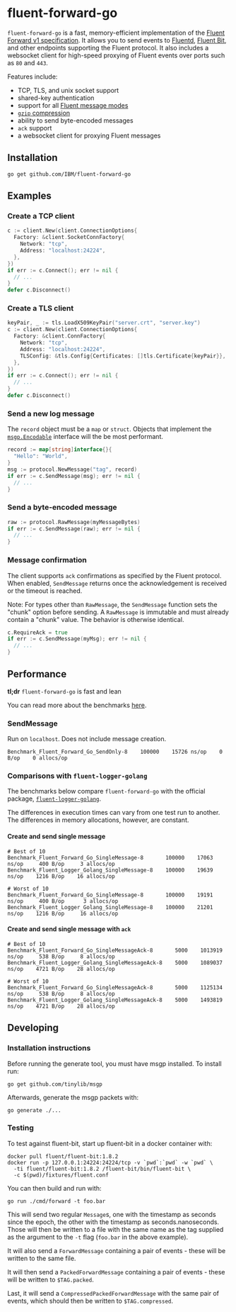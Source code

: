 # fluent-forward-go

`fluent-forward-go` is a fast, memory-efficient implementation of the [Fluent Forward v1 specification](https://github.com/fluent/fluentd/wiki/Forward-Protocol-Specification-v1). It allows you to send events to [Fluentd](https://www.fluentd.org/), [Fluent Bit](https://fluentbit.io/), and other endpoints supporting the Fluent protocol. It also includes a websocket client for high-speed proxying of Fluent events over ports such as `80` and `443`.

Features include:

- TCP, TLS, and unix socket support
- shared-key authentication
- support for all [Fluent message modes](https://github.com/fluent/fluentd/wiki/Forward-Protocol-Specification-v1#message-modes)
- [`gzip` compression](https://github.com/fluent/fluentd/wiki/Forward-Protocol-Specification-v1#compressedpackedforward-mode)
- ability to send byte-encoded messages
- `ack` support
- a websocket client for proxying Fluent messages


## Installation

```shell
go get github.com/IBM/fluent-forward-go
```

## Examples

### Create a TCP client

```go
c := client.New(client.ConnectionOptions{
  Factory: &client.SocketConnFactory{
    Network: "tcp",
    Address: "localhost:24224",
  },
})
if err := c.Connect(); err != nil {
  // ...
}
defer c.Disconnect()
```

### Create a TLS client

```go
keyPair, _ := tls.LoadX509KeyPair("server.crt", "server.key")
c := client.New(client.ConnectionOptions{
  Factory: &client.ConnFactory{
    Network: "tcp",
    Address: "localhost:24224",
    TLSConfig: &tls.Config{Certificates: []tls.Certificate{keyPair}},
  },
})
if err := c.Connect(); err != nil {
  // ...
}
defer c.Disconnect()
```

### Send a new log message

The `record` object must be a `map` or `struct`. Objects that implement the [`msgp.Encodable`](https://pkg.go.dev/github.com/tinylib/msgp/msgp#Encodable) interface will the be most performant.

```go
record := map[string]interface{}{
  "Hello": "World",
}
msg := protocol.NewMessage("tag", record)
if err := c.SendMessage(msg); err != nil {
  // ...
}
```

### Send a byte-encoded message

```go
raw := protocol.RawMessage(myMessageBytes)
if err := c.SendMessage(raw); err != nil {
  // ...
}
```

### Message confirmation

The client supports `ack` confirmations as specified by the Fluent protocol. When enabled, `SendMessage` returns once the acknowledgement is received or the timeout is reached.

Note: For types other than `RawMessage`, the `SendMessage` function sets the "chunk" option before sending. A `RawMessage` is immutable and must already contain a "chunk" value. The behavior is otherwise identical.

```go
c.RequireAck = true
if err := c.SendMessage(myMsg); err != nil {
  // ...
}
```

## Performance

**tl;dr** `fluent-forward-go` is fast and lean

You can read more about the benchmarks [here](cmd/bm/README.md).

### SendMessage

Run on `localhost`. Does not include message creation.

```shell
Benchmark_Fluent_Forward_Go_SendOnly-8    100000    15726 ns/op    0 B/op    0 allocs/op
```

### Comparisons with `fluent-logger-golang`

The benchmarks below compare `fluent-forward-go` with the official package, [`fluent-logger-golang`](https://github.com/fluent/fluent-logger-golang).

The differences in execution times can vary from one test run to another. The differences in memory allocations, however, are constant.

#### Create and send single message

```shell
# Best of 10
Benchmark_Fluent_Forward_Go_SingleMessage-8       100000    17063 ns/op     400 B/op     3 allocs/op
Benchmark_Fluent_Logger_Golang_SingleMessage-8    100000    19639 ns/op    1216 B/op    16 allocs/op

# Worst of 10
Benchmark_Fluent_Forward_Go_SingleMessage-8       100000    19191 ns/op     400 B/op      3 allocs/op
Benchmark_Fluent_Logger_Golang_SingleMessage-8    100000    21201 ns/op    1216 B/op     16 allocs/op
```

#### Create and send single message with `ack`

```shell
# Best of 10
Benchmark_Fluent_Forward_Go_SingleMessageAck-8       5000    1013919 ns/op     538 B/op     8 allocs/op
Benchmark_Fluent_Logger_Golang_SingleMessageAck-8    5000    1089037 ns/op    4721 B/op    28 allocs/op

# Worst of 10
Benchmark_Fluent_Forward_Go_SingleMessageAck-8       5000    1125134 ns/op     538 B/op     8 allocs/op
Benchmark_Fluent_Logger_Golang_SingleMessageAck-8    5000    1493819 ns/op    4721 B/op    28 allocs/op
```

## Developing

### Installation instructions

Before running the generate tool, you must have msgp installed.  To install run:

```shell
go get github.com/tinylib/msgp
```

Afterwards, generate the msgp packets with:

```shell
go generate ./...
```

### Testing

To test against fluent-bit, start up fluent-bit in a docker container with:

```shell
docker pull fluent/fluent-bit:1.8.2
docker run -p 127.0.0.1:24224:24224/tcp -v `pwd`:`pwd` -w `pwd` \
  -ti fluent/fluent-bit:1.8.2 /fluent-bit/bin/fluent-bit \
  -c $(pwd)/fixtures/fluent.conf
```

You can then build and run with:

```shell
go run ./cmd/forward -t foo.bar
```

This will send two regular `Message`s, one with the timestamp as seconds since
the epoch, the other with the timestamp as seconds.nanoseconds.  Those will
then be written to a file with the same name as the tag supplied as the argument
to the `-t` flag (`foo.bar` in the above example).

It will also send a `ForwardMessage` containing a pair of events - these will be
written to the same file.

It will then send a `PackedForwardMessage` containing a pair of events - these
will be written to `$TAG.packed`.

Last, it will send a `CompressedPackedForwardMessage` with the same pair of events, which should then be written to `$TAG.compressed`.
